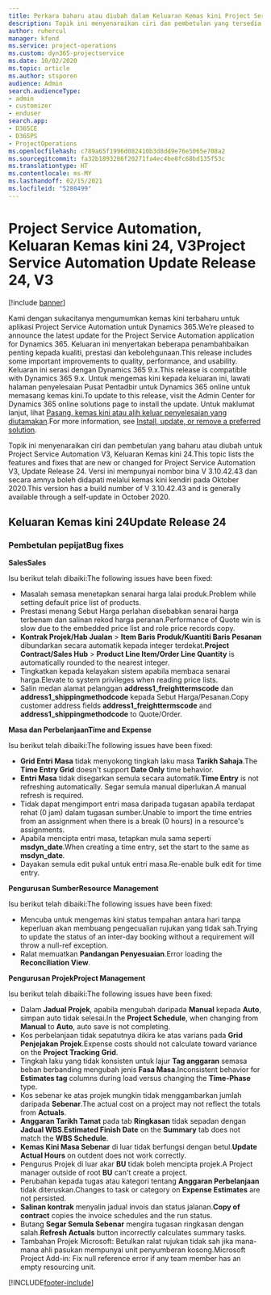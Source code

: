 ```yaml
---
title: Perkara baharu atau diubah dalam Keluaran Kemas kini Project Service Automation 24, V3
description: Topik ini menyenaraikan ciri dan pembetulan yang tersedia dalam Keluaran Kemas kini Project Service Automation 24, V3.
author: ruhercul
manager: kfend
ms.service: project-operations
ms.custom: dyn365-projectservice
ms.date: 10/02/2020
ms.topic: article
ms.author: stsporen
audience: Admin
search.audienceType:
- admin
- customizer
- enduser
search.app:
- D365CE
- D365PS
- ProjectOperations
ms.openlocfilehash: c789a65f1996d082410b3d8dd9e76e5065e708a2
ms.sourcegitcommit: fa32b1893286f20271fa4ec4be8fc68bd135f53c
ms.translationtype: HT
ms.contentlocale: ms-MY
ms.lasthandoff: 02/15/2021
ms.locfileid: "5280499"
---
```

# <a name="project-service-automation-update-release-24-v3"></a><span data-ttu-id="b300c-103">Project Service Automation, Keluaran Kemas kini 24, V3</span><span class="sxs-lookup"><span data-stu-id="b300c-103">Project Service Automation Update Release 24, V3</span></span>

[!include [banner](../includes/psa-now-project-operations.md)]

<span data-ttu-id="b300c-104">Kami dengan sukacitanya mengumumkan kemas kini terbaharu untuk aplikasi Project Service Automation untuk Dynamics 365.</span><span class="sxs-lookup"><span data-stu-id="b300c-104">We’re pleased to announce the latest update for the Project Service Automation application for Dynamics 365.</span></span> <span data-ttu-id="b300c-105">Keluaran ini menyertakan beberapa penambahbaikan penting kepada kualiti, prestasi dan kebolehgunaan.</span><span class="sxs-lookup"><span data-stu-id="b300c-105">This release includes some important improvements to quality, performance, and usability.</span></span> <span data-ttu-id="b300c-106">Keluaran ini serasi dengan Dynamics 365 9.x.</span><span class="sxs-lookup"><span data-stu-id="b300c-106">This release is compatible with Dynamics 365 9.x.</span></span> <span data-ttu-id="b300c-107">Untuk mengemas kini kepada keluaran ini, lawati halaman penyelesaian Pusat Pentadbir untuk Dynamics 365 online untuk memasang kemas kini.</span><span class="sxs-lookup"><span data-stu-id="b300c-107">To update to this release, visit the Admin Center for Dynamics 365 online solutions page to install the update.</span></span> <span data-ttu-id="b300c-108">Untuk maklumat lanjut, lihat [Pasang, kemas kini atau alih keluar penyelesaian yang diutamakan](https://docs.microsoft.com/power-platform/admin/install-remove-preferred-solution).</span><span class="sxs-lookup"><span data-stu-id="b300c-108">For more information, see [Install, update, or remove a preferred solution](https://docs.microsoft.com/power-platform/admin/install-remove-preferred-solution).</span></span>

<span data-ttu-id="b300c-109">Topik ini menyenaraikan ciri dan pembetulan yang baharu atau diubah untuk Project Service Automation V3, Keluaran Kemas kini 24.</span><span class="sxs-lookup"><span data-stu-id="b300c-109">This topic lists the features and fixes that are new or changed for Project Service Automation V3, Update Release 24.</span></span> <span data-ttu-id="b300c-110">Versi ini mempunyai nombor bina V 3.10.42.43 dan secara amnya boleh didapati melalui kemas kini kendiri pada Oktober 2020.</span><span class="sxs-lookup"><span data-stu-id="b300c-110">This version has a build number of V 3.10.42.43 and is generally available through a self-update in October 2020.</span></span>

## <a name="update-release-24"></a><span data-ttu-id="b300c-111">Keluaran Kemas kini 24</span><span class="sxs-lookup"><span data-stu-id="b300c-111">Update Release 24</span></span>

### <a name="bug-fixes"></a><span data-ttu-id="b300c-112">Pembetulan pepijat</span><span class="sxs-lookup"><span data-stu-id="b300c-112">Bug fixes</span></span>

<span data-ttu-id="b300c-113">**Sales**</span><span class="sxs-lookup"><span data-stu-id="b300c-113">**Sales**</span></span>

<span data-ttu-id="b300c-114">Isu berikut telah dibaiki:</span><span class="sxs-lookup"><span data-stu-id="b300c-114">The following issues have been fixed:</span></span>

- <span data-ttu-id="b300c-115">Masalah semasa menetapkan senarai harga lalai produk.</span><span class="sxs-lookup"><span data-stu-id="b300c-115">Problem while setting default price list of products.</span></span>
- <span data-ttu-id="b300c-116">Prestasi menang Sebut Harga perlahan disebabkan senarai harga terbenam dan salinan rekod harga peranan.</span><span class="sxs-lookup"><span data-stu-id="b300c-116">Performance of Quote win is slow due to the embedded price list and role price records copy.</span></span>
- <span data-ttu-id="b300c-117">**Kontrak Projek/Hab Jualan** > **Item Baris Produk/Kuantiti Baris Pesanan** dibundarkan secara automatik kepada integer terdekat.</span><span class="sxs-lookup"><span data-stu-id="b300c-117">**Project Contract/Sales Hub** > **Product Line Item/Order Line Quantity** is automatically rounded to the nearest integer.</span></span>
- <span data-ttu-id="b300c-118">Tingkatkan kepada kelayakan sistem apabila membaca senarai harga.</span><span class="sxs-lookup"><span data-stu-id="b300c-118">Elevate to system privileges when reading price lists.</span></span>
- <span data-ttu-id="b300c-119">Salin medan alamat pelanggan **address1_freighttermscode** dan **address1_shippingmethodcode** kepada Sebut Harga/Pesanan.</span><span class="sxs-lookup"><span data-stu-id="b300c-119">Copy customer address fields **address1_freighttermscode** and **address1_shippingmethodcode** to Quote/Order.</span></span> 


<span data-ttu-id="b300c-120">**Masa dan Perbelanjaan**</span><span class="sxs-lookup"><span data-stu-id="b300c-120">**Time and Expense**</span></span>

<span data-ttu-id="b300c-121">Isu berikut telah dibaiki:</span><span class="sxs-lookup"><span data-stu-id="b300c-121">The following issues have been fixed:</span></span>

- <span data-ttu-id="b300c-122">**Grid Entri Masa** tidak menyokong tingkah laku masa **Tarikh Sahaja**.</span><span class="sxs-lookup"><span data-stu-id="b300c-122">The **Time Entry Grid** doesn't support **Date Only** time behavior.</span></span>
- <span data-ttu-id="b300c-123">**Entri Masa** tidak disegarkan semula secara automatik.</span><span class="sxs-lookup"><span data-stu-id="b300c-123">**Time Entry** is not refreshing automatically.</span></span> <span data-ttu-id="b300c-124">Segar semula manual diperlukan.</span><span class="sxs-lookup"><span data-stu-id="b300c-124">A manual refresh is required.</span></span>
- <span data-ttu-id="b300c-125">Tidak dapat mengimport entri masa daripada tugasan apabila terdapat rehat (0 jam) dalam tugasan sumber.</span><span class="sxs-lookup"><span data-stu-id="b300c-125">Unable to import the time entries from an assignment when there is a break (0 hours) in a resource's assignments.</span></span>
- <span data-ttu-id="b300c-126">Apabila mencipta entri masa, tetapkan mula sama seperti **msdyn_date**.</span><span class="sxs-lookup"><span data-stu-id="b300c-126">When creating a time entry, set the start to the same as **msdyn_date**.</span></span>
- <span data-ttu-id="b300c-127">Dayakan semula edit pukal untuk entri masa.</span><span class="sxs-lookup"><span data-stu-id="b300c-127">Re-enable bulk edit for time entry.</span></span>

<span data-ttu-id="b300c-128">**Pengurusan Sumber**</span><span class="sxs-lookup"><span data-stu-id="b300c-128">**Resource Management**</span></span>

<span data-ttu-id="b300c-129">Isu berikut telah dibaiki:</span><span class="sxs-lookup"><span data-stu-id="b300c-129">The following issues have been fixed:</span></span>

- <span data-ttu-id="b300c-130">Mencuba untuk mengemas kini status tempahan antara hari tanpa keperluan akan membuang pengecualian rujukan yang tidak sah.</span><span class="sxs-lookup"><span data-stu-id="b300c-130">Trying to update the status of an inter-day booking without a requirement will throw a null-ref exception.</span></span>
- <span data-ttu-id="b300c-131">Ralat memuatkan **Pandangan Penyesuaian**.</span><span class="sxs-lookup"><span data-stu-id="b300c-131">Error loading the **Reconciliation View**.</span></span>


<span data-ttu-id="b300c-132">**Pengurusan Projek**</span><span class="sxs-lookup"><span data-stu-id="b300c-132">**Project Management**</span></span>

<span data-ttu-id="b300c-133">Isu berikut telah dibaiki:</span><span class="sxs-lookup"><span data-stu-id="b300c-133">The following issues have been fixed:</span></span>

- <span data-ttu-id="b300c-134">Dalam **Jadual Projek**, apabila mengubah daripada **Manual** kepada **Auto**, simpan auto tidak selesai.</span><span class="sxs-lookup"><span data-stu-id="b300c-134">In the **Project Schedule**, when changing from **Manual** to **Auto**, auto save is not completing.</span></span>
- <span data-ttu-id="b300c-135">Kos perbelanjaan tidak sepatutnya dikira ke atas varians pada **Grid Penjejakan Projek**.</span><span class="sxs-lookup"><span data-stu-id="b300c-135">Expense costs should not calculate toward variance on the **Project Tracking Grid**.</span></span>
- <span data-ttu-id="b300c-136">Tingkah laku yang tidak konsisten untuk lajur **Tag anggaran** semasa beban berbanding mengubah jenis **Fasa Masa**.</span><span class="sxs-lookup"><span data-stu-id="b300c-136">Inconsistent behavior for **Estimates tag** columns during load versus changing the **Time-Phase** type.</span></span>
- <span data-ttu-id="b300c-137">Kos sebenar ke atas projek mungkin tidak menggambarkan jumlah daripada **Sebenar**.</span><span class="sxs-lookup"><span data-stu-id="b300c-137">The actual cost on a project may not reflect the totals from **Actuals**.</span></span>
- <span data-ttu-id="b300c-138">**Anggaran Tarikh Tamat** pada tab **Ringkasan** tidak sepadan dengan **Jadual WBS**.</span><span class="sxs-lookup"><span data-stu-id="b300c-138">**Estimated Finish Date** on the **Summary** tab does not match the **WBS Schedule**.</span></span>
- <span data-ttu-id="b300c-139">**Kemas Kini Masa Sebenar** di luar tidak berfungsi dengan betul.</span><span class="sxs-lookup"><span data-stu-id="b300c-139">**Update Actual Hours** on outdent does not work correctly.</span></span>
- <span data-ttu-id="b300c-140">Pengurus Projek di luar akar **BU** tidak boleh mencipta projek.</span><span class="sxs-lookup"><span data-stu-id="b300c-140">A Project manager outside of root **BU** can't create a project.</span></span>
- <span data-ttu-id="b300c-141">Perubahan kepada tugas atau kategori tentang **Anggaran Perbelanjaan** tidak diteruskan.</span><span class="sxs-lookup"><span data-stu-id="b300c-141">Changes to task or category on **Expense Estimates** are not persisted.</span></span>
- <span data-ttu-id="b300c-142">**Salinan kontrak** menyalin jadual invois dan status jalanan.</span><span class="sxs-lookup"><span data-stu-id="b300c-142">**Copy of contract** copies the invoice schedules and the run status.</span></span>
- <span data-ttu-id="b300c-143">Butang **Segar Semula Sebenar** mengira tugasan ringkasan dengan salah.</span><span class="sxs-lookup"><span data-stu-id="b300c-143">**Refresh Actuals** button incorrectly calculates summary tasks.</span></span>
- <span data-ttu-id="b300c-144">Tambahan Projek Microsoft: Betulkan ralat rujukan tidak sah jika mana-mana ahli pasukan mempunyai unit penyumberan kosong.</span><span class="sxs-lookup"><span data-stu-id="b300c-144">Microsoft Project Add-in: Fix null reference error if any team member has an empty resourcing unit.</span></span>



[!INCLUDE[footer-include](../includes/footer-banner.md)]